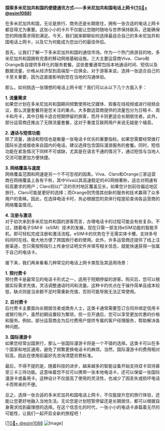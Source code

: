 **探索多米尼加共和国的便捷通讯方式——多米尼加共和国电话上网卡[[TG💪+ @esim1088](https://t.me/s/esim1088)]**

在多米尼加共和国，无论是旅行、商务还是长期居住，拥有一张合适的电话上网卡都显得尤为重要。这张小小的卡片不仅能让您随时随地与世界保持联系，还能确保您的网络需求得到满足。今天，我们就来聊聊如何选择最适合自己的多米尼加共和国电话上网卡，以及它为何能成为您出行的最佳伴侣。

首先，让我们了解一下多米尼加共和国的通信市场。作为一个热门旅游目的地，多米尼加共和国拥有完善的移动网络基础设施，三大主要运营商Viva、Claro和Orange各自提供多样化的服务套餐。这些套餐通常包括本地通话时间、短信以及数据流量，价格从经济型到高端型一应俱全。对于游客来说，选择一张适合自己的卡至关重要，因为这直接影响到您在当地的沟通体验。

那么，如何挑选一张理想的电话上网卡呢？我们可以从以下几个方面入手：

**1. 流量需求**  
如果您计划在多米尼加共和国期间频繁使用社交媒体、观看在线视频或进行视频会议，那么流量套餐将是您关注的重点。大多数运营商提供的流量包分为日租卡、周卡和月卡，其中日租卡适合短期停留的旅客，而月卡则更适合长期居住者。此外，部分运营商还推出了无限流量套餐，这对于重度互联网用户来说无疑是个福音。

**2. 通话与短信功能**  
除了流量，通话和短信也是衡量一张电话卡优劣的重要指标。如果您需要经常拨打国际长途或接收来自国内的电话，建议选择包含国际漫游服务的套餐。同时，短信功能在紧急情况下同样不可或缺，尤其是在语言不通的情况下，通过短信与当地人交流可能更加方便快捷。

**3. 网络覆盖与速度**  
网络覆盖范围和网速是另一个不可忽视的因素。Viva、Claro和Orange三家运营商在网络覆盖上各有千秋，其中Viva以其高速稳定的4G网络著称，适合对网速有较高要求的用户；Claro则以广泛的农村地区覆盖见长，如果您计划前往偏远地区旅行，Claro可能是更好的选择；而Orange则凭借其创新的服务和技术赢得了众多用户的青睐。因此，在选择电话卡时，务必根据您的具体行程提前查询各运营商的网络覆盖情况。

**4. 注册与激活**  
对于初次来到多米尼加共和国的游客而言，办理电话卡的过程可能会有些复杂。不过，随着电子SIM卡（eSIM）技术的发展，现在只需一部支持eSIM功能的智能手机，即可轻松完成注册和激活流程。eSIM卡的优势在于无需实体卡槽，支持多号码同时在线，极大地方便了跨国旅行者的使用。此外，许多运营商还提供了线上注册渠道，您只需按照指引上传身份证明文件并填写相关信息，就能快速获得一张属于自己的电话卡。

接下来，我们再来看看几种常见的电话上网卡类型及其适用场景：

**1. 预付费卡**  
预付费卡是最常见的电话卡形式之一，适用于短期停留的游客。购买后，您可以根据实际需求充值，灵活调整通话时间和流量。这种卡的优点在于操作简单且成本较低，缺点则是当余额不足时需重新充值，否则可能导致无法正常使用。

**2. 后付费卡**  
后付费卡主要面向长期居住者或商务人士，这类卡通常需要签订合同并绑定信用卡或银行账户。虽然初期设置较为繁琐，但一旦开通后，您可以享受更加优惠的价格和服务。例如，部分运营商会为后付费用户提供专属的客户经理服务，帮助解决各种问题。

**3. 国际漫游卡**  
如果您经常出国旅行，那么一张国际漫游卡将是一个不错的选择。这类卡可以在多个国家和地区通用，避免了频繁更换电话卡的麻烦。当然，国际漫游卡的费用相对较高，因此在使用前最好先咨询清楚资费标准。

最后，不得不提的是，随着科技的进步，越来越多的智能设备开始支持双卡双待甚至三卡三待功能。这意味着您不仅可以携带一张本地电话卡，还可以保留一张国际漫游卡或备用卡。这种设计不仅提高了使用的灵活性，也减少了因丢失或损坏电话卡而带来的不便。

总之，选择一张合适的多米尼加共和国电话上网卡，不仅能提升您的旅行体验，还能让您更好地融入当地生活。无论您是计划短暂停留还是长期居住，都可以根据自身需求找到最理想的选择。在这个信息化的时代，一张小小的电话卡承载着无尽的可能性，让我们一起开启全新的旅程吧！

[[TG💪+ @esim1088](https://t.me/s/esim1088) ![Image](https://i.postimg.cc/4NQfJmqS/Snipaste-2025-05-13-00-14-12.png)]